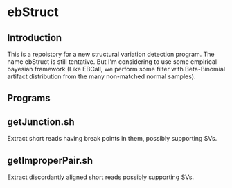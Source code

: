 # ebStruct

## Introduction

This is a repoistory for a new structural variation detection program.
The name ebStruct is still tentative. But I'm considering to use some empirical bayesian framework
(Like EBCall, we perform some filter with Beta-Binomial artifact distribution from the many non-matched normal samples).


## Programs

## getJunction.sh

Extract short reads having break points in them, possibly supporting SVs.

## getImproperPair.sh

Extract discordantly aligned short reads possibly supporting SVs.

 

